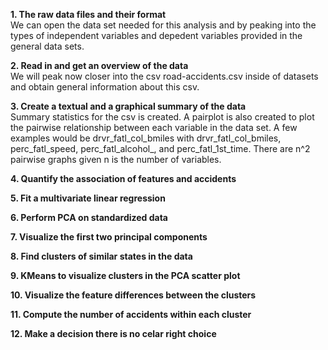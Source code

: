 **1. The raw data files and their format**  
We can open the data set needed for this analysis and by peaking into the types of independent variables and depedent variables provided in the general data sets. 

**2. Read in and get an overview of the data**  
We will peak now closer into the csv road-accidents.csv inside of datasets and obtain general information about this csv.

**3. Create a textual and a graphical summary of the data**  
Summary statistics for the csv is created. A pairplot is also created to  plot the pairwise relationship between each variable in the data set. A few examples would be drvr_fatl_col_bmiles with drvr_fatl_col_bmiles, perc_fatl_speed, perc_fatl_alcohol_, and perc_fatl_1st_time. There are n^2 pairwise graphs given n is the number of variables.

**4. Quantify the association of features and accidents**

**5. Fit a multivariate linear regression**

**6. Perform PCA on standardized data**  

**7. Visualize the first two principal components**

**8. Find clusters of similar states in the data**  

**9. KMeans to visualize clusters in the PCA scatter plot**  

**10. Visualize the feature differences between the clusters**  

**11. Compute the number of accidents within each cluster**  

**12. Make a decision there is no celar right choice**  
